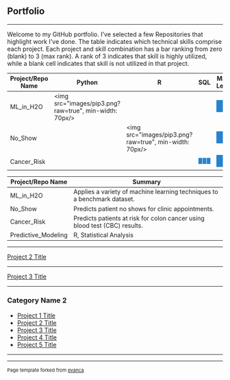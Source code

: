 ## Portfolio

---


Welcome to my GitHub portfolio.  I've selected a few Repositories that highlight work I've done.  The table indicates which technical skills comprise each project.  Each project and skill combination has a bar ranking from zero (blank) to 3 (max rank).  A rank of 3 indicates that skill is highly utilized, while a blank cell indicates that skill is not utilized in that project.


Project/Repo Name | Python | R | SQL | Machine Learning | Statistical Analysis | Data Management
--- | --- | --- | --- | --- | --- | ---
ML_in_H2O | <img src="images/pip3.png?raw=true", min-width: 70px/> | | | <img src="images/pip3.png?raw=true"/> | | 
No_Show | | <img src="images/pip3.png?raw=true", min-width: 70px/> | | <img src="images/pip3.png?raw=true"/> | <img src="images/pip2.png?raw=true"/> | <img src="images/pip2.png?raw=true"/> 
Cancer_Risk | | | <img src="images/pip3.png?raw=true"/> | <img src="images/pip1.png?raw=true"/> | <img src="images/pip3.png?raw=true"/>


Project/Repo Name | Summary
--- | ---
ML_in_H2O | Applies a variety of machine learning techniques to a benchmark dataset.
No_Show | Predicts patient no shows for clinic appointments.
Cancer_Risk | Predicts patients at risk for colon cancer using blood test (CBC) results.
Predictive_Modeling | R, Statistical Analysis | Demonstrates a variety of statistical prediction techniques on a benchmark dataset.


---
[Project 2 Title](/pdf/sample_presentation.pdf)


---
[Project 3 Title](http://example.com/)


---

### Category Name 2

- [Project 1 Title](http://example.com/)
- [Project 2 Title](http://example.com/)
- [Project 3 Title](http://example.com/)
- [Project 4 Title](http://example.com/)
- [Project 5 Title](http://example.com/)

---




---
<p style="font-size:11px">Page template forked from <a href="https://github.com/evanca/quick-portfolio">evanca</a></p>
<!-- Remove above link if you don't want to attibute -->
